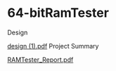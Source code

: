 # 64-bitRamTester
Design

[design (1).pdf](https://github.com/mehaksareen20/64-bitRamTester/files/11099735/design.1.pdf)
Project Summary

[RAMTester_Report.pdf](https://github.com/mehaksareen20/64-bitRamTester/files/11099737/RAMTester_Report.pdf)
